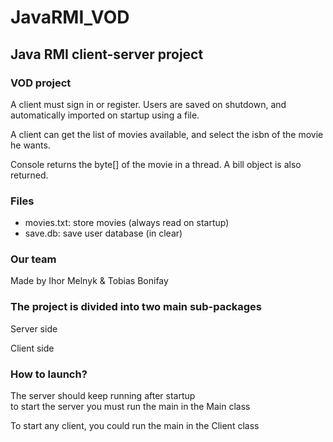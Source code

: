 # JavaRMI_VOD
## Java RMI client-server project

### VOD project
<p>A client must sign in or register.
Users are saved on shutdown, and automatically imported on startup using a file.</p>
<p>A client can get the list of movies available, and select the isbn of the movie he wants.</p>
<p>Console returns the byte[] of the movie in a thread. A bill object is also returned.</p>

### Files
<ul>
<li>movies.txt: store movies (always read on startup)</li>
<li>save.db: save user database (in clear)</li>
</ul>

### Our team
<p>Made by Ihor Melnyk & Tobias Bonifay</p>

### The project is divided into two main sub-packages
<p>Server side</p>
<p>Client side</p>

### How to launch?
<p>The server should keep running after startup</br>
to start the server you must run the main in the Main class</p>

<p>To start any client, you could run the main in the Client class</p>




